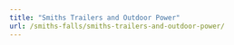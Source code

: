 ```yaml
---
title: "Smiths Trailers and Outdoor Power"
url: /smiths-falls/smiths-trailers-and-outdoor-power/
---
```

